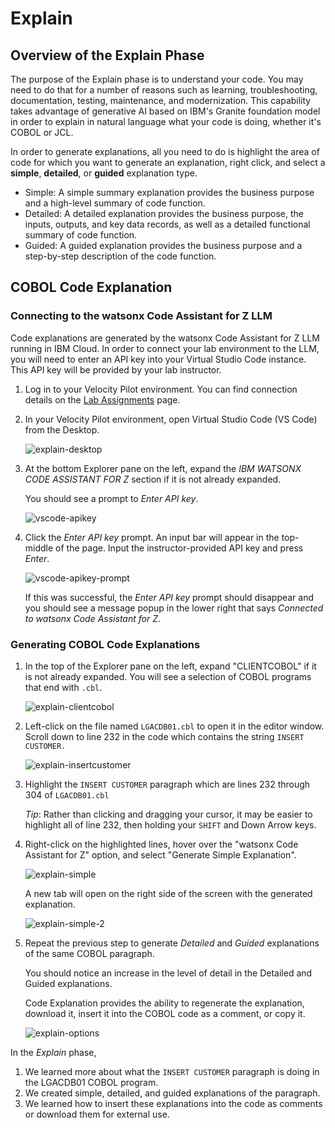 # Explain

## Overview of the Explain Phase

The purpose of the Explain phase is to understand your code. You may need to do that for a number of reasons such as learning, troubleshooting, documentation, testing, maintenance, and modernization. This capability takes advantage of generative AI based on IBM's Granite foundation model in order to explain in natural language what your code is doing, whether it's COBOL or JCL.

In order to generate explanations, all you need to do is highlight the area of code for which you want to generate an explanation, right click, and select a **simple**, **detailed**, or **guided** explanation type.


- Simple: A simple summary explanation provides the business purpose and a high-level summary of code function.
- Detailed: A detailed explanation provides the business purpose, the inputs, outputs, and key data records, as well as a detailed functional summary of code function.
- Guided: A guided explanation provides the business purpose and a step-by-step description of the code function.

## COBOL Code Explanation

### Connecting to the watsonx Code Assistant for Z LLM

Code explanations are generated by the watsonx Code Assistant for Z LLM running in IBM Cloud. In order to connect your lab environment to the LLM, you will need to enter an API key into your Virtual Studio Code instance. This API key will be provided by your lab instructor.

1. Log in to your Velocity Pilot environment. You can find connection details on the [Lab Assignments](../lab-assignments.md) page.
2. In your Velocity Pilot environment, open Virtual Studio Code (VS Code) from the Desktop.

    ![explain-desktop](../images/explain-desktop.png)

3.  At the bottom Explorer pane on the left, expand the *IBM WATSONX CODE ASSISTANT FOR Z* section if it is not already expanded.

    You should see a prompt to *Enter API key*.

    ![vscode-apikey](../images/vscode-apikey.png)

4.  Click the *Enter API key* prompt. An input bar will appear in the top-middle of the page. Input the instructor-provided API key and press *Enter*.

    ![vscode-apikey-prompt](../images/vscode-apikey-prompt.png)

    If this was successful, the *Enter API key* prompt should disappear and you should see a message popup in the lower right that says *Connected to watsonx Code Assistant for Z*.

### Generating COBOL Code Explanations

1. In the top of the Explorer pane on the left, expand "CLIENTCOBOL" if it is not already expanded. You will see a selection of COBOL programs that end with `.cbl`.

    ![explain-clientcobol](../images/explain-clientcobol.png)

2. Left-click on the file named `LGACDB01.cbl` to open it in the editor window. Scroll down to line 232 in the code which contains the string `INSERT CUSTOMER.`

    ![explain-insertcustomer](../images/explain-insertcustomer.png)

3. Highlight the `INSERT CUSTOMER` paragraph which are lines 232 through 304 of `LGACDB01.cbl`

    *Tip*: Rather than clicking and dragging your cursor, it may be easier to highlight all of line 232, then holding your `SHIFT` and Down Arrow keys.

4. Right-click on the highlighted lines, hover over the "watsonx Code Assistant for Z" option, and select "Generate Simple Explanation".

    ![explain-simple](../images/explain-simple.png)

    A new tab will open on the right side of the screen with the generated explanation.

    ![explain-simple-2](../images/explain-simple-2.png)

5. Repeat the previous step to generate *Detailed* and *Guided* explanations of the same COBOL paragraph.

    You should notice an increase in the level of detail in the Detailed and Guided explanations. 

    Code Explanation provides the ability to regenerate the explanation, download it, insert it into the COBOL code as a comment, or copy it.

    ![explain-options](../images/explain-options.png)

In the *Explain* phase, 

1. We learned more about what the `INSERT CUSTOMER` paragraph is doing in the LGACDB01 COBOL program.
2. We created simple, detailed, and guided explanations of the paragraph.
3. We learned how to insert these explanations into the code as comments or download them for external use.